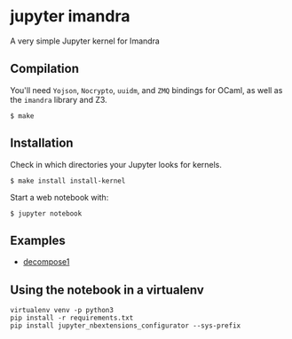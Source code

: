 # jupyter imandra
A very simple Jupyter kernel for Imandra

## Compilation

You'll need `Yojson`, `Nocrypto`, `uuidm`, and `ZMQ` bindings for OCaml,
as well as the `imandra` library and Z3.

    $ make

## Installation 
Check in which directories your Jupyter looks for kernels.

    $ make install install-kernel 

Start a web notebook with:

    $ jupyter notebook


## Examples

- [decompose1](example_notebooks/decompose1.ipynb)

## Using the notebook in a virtualenv

    virtualenv venv -p python3
    pip install -r requirements.txt
    pip install jupyter_nbextensions_configurator --sys-prefix
